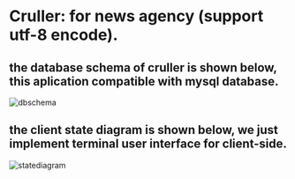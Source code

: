 # Cruller: for news agency (support utf-8 encode).

## the database schema of cruller is shown below, this aplication compatible with **mysql** database.

![dbschema](https://user-images.githubusercontent.com/31438511/42958549-0a59c610-8b9b-11e8-9f4c-1fe817500f9b.png)



## the client state diagram is shown below, we just implement terminal user interface for client-side.

![statediagram](https://user-images.githubusercontent.com/31438511/42958880-22b6dc6a-8b9c-11e8-8791-d83314111dbe.png)
